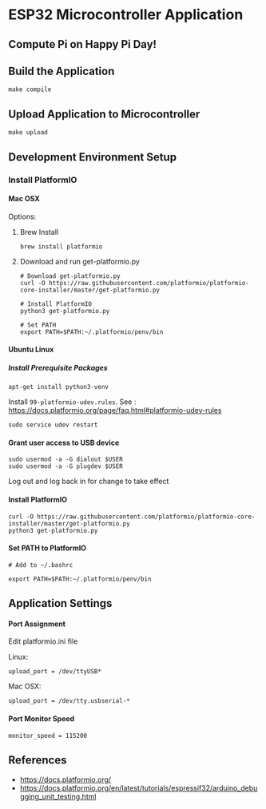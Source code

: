 # ESP32 Microcontroller Application
## Compute Pi on Happy Pi Day!

## Build the Application

```shell
make compile
```

## Upload Application to Microcontroller

```shell
make upload
```

## Development Environment Setup

### Install PlatformIO

#### Mac OSX

Options:
  1. Brew Install

        ```shell
        brew install platformio
        ```

  2. Download and run get-platformio.py

        ```shell
        # Download get-platformio.py
        curl -O https://raw.githubusercontent.com/platformio/platformio-core-installer/master/get-platformio.py

        # Install PlatformIO
        python3 get-platformio.py

        # Set PATH
        export PATH=$PATH:~/.platformio/penv/bin
        ```

#### Ubuntu Linux

##### Install Prerequisite Packages

```shell
apt-get install python3-venv
```

Install `99-platformio-udev.rules`.
See : https://docs.platformio.org/page/faq.html#platformio-udev-rules

```shell
sudo service udev restart
```

#### Grant user access to USB device

```shell
sudo usermod -a -G dialout $USER
sudo usermod -a -G plugdev $USER
```
Log out and log back in for change to take effect

#### Install PlatformIO

```shell
curl -O https://raw.githubusercontent.com/platformio/platformio-core-installer/master/get-platformio.py
python3 get-platformio.py
```

#### Set PATH to PlatformIO

```shell
# Add to ~/.bashrc

export PATH=$PATH:~/.platformio/penv/bin
```

## Application Settings

#### Port Assignment

Edit platformio.ini file

Linux:
```shell
upload_port = /dev/ttyUSB*
```

Mac OSX:
```shell
upload_port = /dev/tty.usbserial-*
```

#### Port Monitor Speed

```shell
monitor_speed = 115200
```

## References

- https://docs.platformio.org/
- https://docs.platformio.org/en/latest/tutorials/espressif32/arduino_debugging_unit_testing.html
